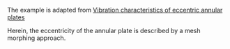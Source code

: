The example is adapted from [Vibration characteristics of eccentric annular plates](https://doi.org/10.1016/j.tws.2023.111043)

Herein, the eccentricity of the annular plate is described by a mesh morphing approach.

